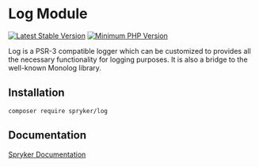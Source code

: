 # Log Module
[![Latest Stable Version](https://poser.pugx.org/spryker/log/v/stable.svg)](https://packagist.org/packages/spryker/log)
[![Minimum PHP Version](https://img.shields.io/badge/php-%3E%3D%208.2-8892BF.svg)](https://php.net/)

Log is a PSR-3 compatible logger which can be customized to provides all the necessary functionality for logging purposes. It is also a bridge to the well-known Monolog library.

## Installation

```
composer require spryker/log
```

## Documentation

[Spryker Documentation](https://docs.spryker.com)

